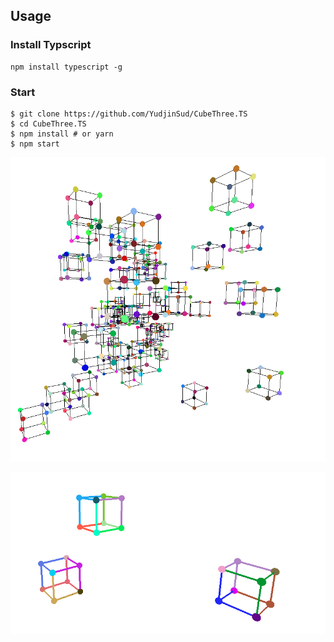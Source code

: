 ## Usage

### Install Typscript

```
npm install typescript -g
```

### Start

```
$ git clone https://github.com/YudjinSud/CubeThree.TS
$ cd CubeThree.TS
$ npm install # or yarn
$ npm start
```
![A lot of Cubes](https://github.com/YudjinSud/CubeThree.ts/blob/master/ALotOfCubes.png)

![Clicable vertices](https://github.com/YudjinSud/CubeThree.ts/blob/master/RaycastingVertices.png)
